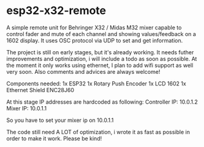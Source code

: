 # esp32-x32-remote
A simple remote unit for Behringer X32 / Midas M32 mixer capable to control fader and mute of each channel and showing values/feedback on a 1602 display.
It uses OSC protocol via UDP to set and get information.

The project is still on early stages, but it's already working.
It needs futher improvements and optimization, i will include a todo as soon as possible.
At the moment it only works using ethernet, I plan to add wifi support as well very soon.
Also comments and advices are always welcome!

Components needed:
1x ESP32
1x Rotary Push Encoder
1x LCD 1602
1x Ethernet Shield ENC28J60

At this stage IP addresses are hardcoded as following:
Controller IP: 10.0.1.2
Mixer IP: 10.0.1.1

So you have to set your mixer ip on 10.0.1.1

The code still need A LOT of optimization, i wrote it as fast as possible in order to make it work.
Please be kind!

